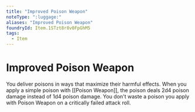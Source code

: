 ```yaml
---
title: "Improved Poison Weapon"
noteType: ":luggage:"
aliases: "Improved Poison Weapon"
foundryId: Item.1STzt8r8v0FpGhM5
tags:
  - Item
---
```


# Improved Poison Weapon

You deliver poisons in ways that maximize their harmful effects. When you apply a simple poison with [[Poison Weapon]], the poison deals 2d4 poison damage instead of 1d4 poison damage. You don't waste a poison you apply with Poison Weapon on a critically failed attack roll.
